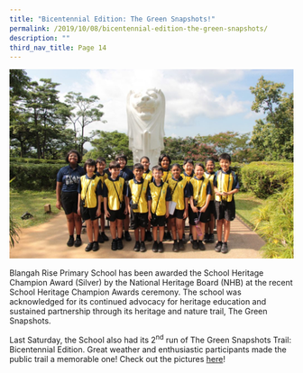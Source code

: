 ```yaml
---
title: "Bicentennial Edition: The Green Snapshots!"
permalink: /2019/10/08/bicentennial-edition-the-green-snapshots/
description: ""
third_nav_title: Page 14
---
```

<img src="/images/IMG_3391-1-1024x683.jpg">
<p>Blangah Rise Primary School has been awarded the School Heritage Champion Award (Silver) by the National Heritage Board (NHB) at the recent School Heritage Champion Awards ceremony. The school was acknowledged for its continued advocacy for heritage education and sustained partnership through its heritage and nature trail, The Green Snapshots.</p>
<p>Last Saturday, the School also had its 2<sup>nd</sup>&nbsp;run of The Green Snapshots Trail: Bicentennial Edition. Great weather and enthusiastic participants made the public trail a memorable one! Check out the pictures&nbsp;<a href="https://www.facebook.com/pg/Blangah-Rise-Primary-School-1143547012326368/photos/?tab=album&amp;album_id=2865880913426294">here</a>!</p>